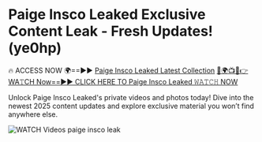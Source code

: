 # Paige Insco Leaked Exclusive Content Leak - Fresh Updates! (ye0hp)

🔥 ACCESS NOW 🌍==►► <a href="https://tinyurl.com/3fjeunct" rel="nofollow">Paige Insco Leaked Latest Collection</a></h3>
[🔴🌍📺📱👉WA𝚃CH Now==►► CLICK HERE TO Paige Insco Leaked 𝚆𝙰𝚃𝙲𝙷 NOW](https://tinyurl.com/3fjeunct)

Unlock Paige Insco Leaked's private videos and photos today! Dive into the newest 2025 content updates and explore exclusive material you won’t find anywhere else.


<a href="https://tinyurl.com/3fjeunct" rel="nofollow" data-target="animated-image.originalLink"><img src="https://camo.githubusercontent.com/8a4f000d20f83aca3bf7ec5f350d767afa0574a8a352519fd8cfa583a6f93a33/68747470733a2f2f692e696d6775722e636f6d2f644a486b345a712e676966" alt="WATCH Videos" data-canonical-src="https://i.imgur.com/dJHk4Zq.gif" style="max-width: 100%; display: inline-block;" data-target="animated-image.originalImage"></a>
paige insco leak